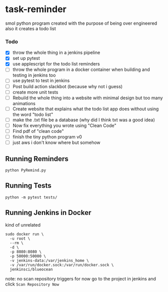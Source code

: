 # task-reminder
smol python program created with the purpose of being over engineered also it creates a todo list

### Todo
 - [X] throw the whole thing in a jenkins pipeline
 - [X] set up pytest
 - [X] use applescript for the todo list reminders
 - [ ] throw the whole program in a docker container when building and testing in jenkins too
 - [ ] use pytest to test in jenkins
 - [ ] Post build action slackbot (because why not i guess)
 - [ ] create more unit tests
 - [ ] Rebuild the whole thing into a website with minimal design but too many animations
 - [ ] Create website that explains what the todo list app does without using the word "todo list"
 - [ ] make the .txt file be a database (why did I think txt was a good idea)
 - [ ] Now fix everything you wrote using "Clean Code"
 - [ ] Find pdf of "clean code"
 - [ ] finish the tiny python program v0
 - [ ] just aws i don't know where but somehow
 
## Running Reminders
`python PyRemind.py`

## Running Tests
`python -m pytest tests/`

## Running Jenkins in Docker
kind of unrelated
```
sudo docker run \                                         
  -u root \
  --rm \
  -d \
  -p 8080:8080 \
  -p 50000:50000 \
  -v jenkins-data:/var/jenkins_home \
  -v /var/run/docker.sock:/var/run/docker.sock \
  jenkinsci/blueocean
  ```

note: no scan repository triggers for now go to the project in jenkins and click `Scan Repository Now`

